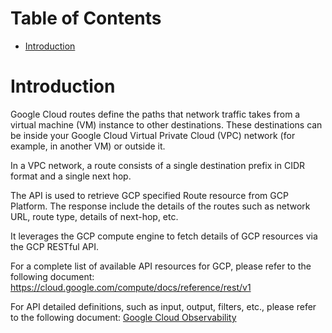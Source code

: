 # Table of Contents
- [Introduction](#introduction)


# Introduction <a name="introduction"></a>
Google Cloud routes define the paths that network traffic takes from a virtual machine (VM) instance to other destinations. 
These destinations can be inside your Google Cloud Virtual Private Cloud (VPC) network (for example, in another VM) or outside it.

In a VPC network, a route consists of a single destination prefix in CIDR format and a single next hop.


The API is used to retrieve GCP specified Route resource from GCP Platform. The response include the details of the routes such as network URL, route type, details of next-hop, etc.

It leverages the GCP compute engine to fetch details of GCP resources via the GCP RESTful API. 


For a complete list of available API resources for GCP, please refer to the following document: https://cloud.google.com/compute/docs/reference/rest/v1


For API detailed definitions, such as input, output, filters, etc., please refer to the following document:
[Google Cloud Observability](https://cloud.google.com/compute/docs/reference/rest/v1/routes/get)